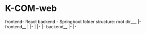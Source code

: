 # K-COM-web
frontend- React 
backend - Springboot
folder structure: 
 root dir___
            |-frontend__
            |           |-
            |           |-
            |- backend__
                        |-
                        |-
                              
